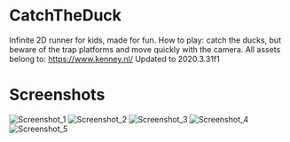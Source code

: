 # CatchTheDuck
Infinite 2D runner for kids, made for fun. How to play: catch the ducks, but beware of the trap platforms and move quickly with the camera.
All assets belong to: https://www.kenney.nl/
Updated to 2020.3.31f1

# Screenshots
![Screenshot_1](https://user-images.githubusercontent.com/89480432/161032905-def757fa-33b9-499c-b35f-1c33bf1f7115.png)
![Screenshot_2](https://user-images.githubusercontent.com/89480432/161033000-18b942af-a840-41c3-ab28-d3cc2ff7416c.png)
![Screenshot_3](https://user-images.githubusercontent.com/89480432/161033023-91a3a22c-b122-4c31-bb7b-5db4a5f7cb00.png)
![Screenshot_4](https://user-images.githubusercontent.com/89480432/161033046-63be455e-951b-4424-b32c-146242f5e013.png)
![Screenshot_5](https://user-images.githubusercontent.com/89480432/161033061-967fc889-c5c4-407a-917f-1299850cef5a.png)
